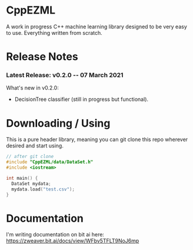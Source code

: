 # CppEZML
A work in progress C++ machine learning library designed to be very easy to use. Everything written from scratch.

# Release Notes
### Latest Release: v0.2.0 -- 07 March 2021
What's new in v0.2.0:
* DecisionTree classifier (still in progress but functional).

# Downloading / Using
This is a pure header library, meaning you can git clone this repo wherever desired and start using.
```c++
// after git clone
#include "CppEZML/data/DataSet.h"
#include <iostream>

int main() {
  DataSet mydata;
  mydata.load("test.csv");
}
```
# Documentation
I'm writing documentation on bit ai here: https://zweaver.bit.ai/docs/view/WFbv5TFLT9NoJ6mp

